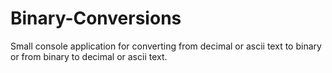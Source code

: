 # Binary-Conversions

Small console application for converting from decimal or ascii text to binary or from binary to decimal or ascii text.

